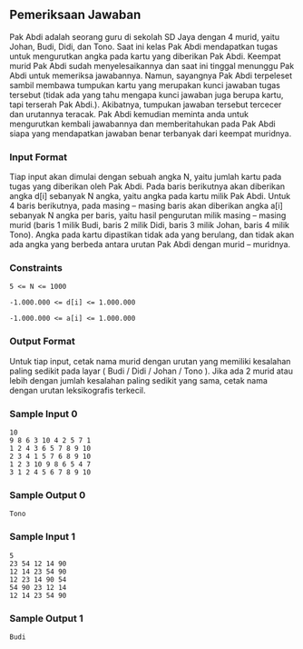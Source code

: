 ## Pemeriksaan Jawaban

Pak Abdi adalah seorang guru di sekolah SD Jaya dengan 4 murid, yaitu Johan, Budi, Didi, dan Tono. Saat ini kelas Pak Abdi mendapatkan tugas untuk mengurutkan angka pada kartu yang diberikan Pak Abdi. Keempat murid Pak Abdi sudah menyelesaikannya dan saat ini tinggal menunggu Pak Abdi untuk memeriksa jawabannya. Namun, sayangnya Pak Abdi terpeleset sambil membawa tumpukan kartu yang merupakan kunci jawaban tugas tersebut (tidak ada yang tahu mengapa kunci jawaban juga berupa kartu, tapi terserah Pak Abdi.). Akibatnya, tumpukan jawaban tersebut tercecer dan urutannya teracak. Pak Abdi kemudian meminta anda untuk mengurutkan kembali jawabannya dan memberitahukan pada Pak Abdi siapa yang mendapatkan jawaban benar terbanyak dari keempat muridnya.

### Input Format

Tiap input akan dimulai dengan sebuah angka N, yaitu jumlah kartu pada tugas yang diberikan oleh Pak Abdi. Pada baris berikutnya akan diberikan angka d[i] sebanyak N angka, yaitu angka pada kartu milik Pak Abdi. Untuk 4 baris berikutnya, pada masing – masing baris akan diberikan angka a[i] sebanyak N angka per baris, yaitu hasil pengurutan milik masing – masing murid (baris 1 milik Budi, baris 2 milik Didi, baris 3 milik Johan, baris 4 milik Tono). Angka pada kartu dipastikan tidak ada yang berulang, dan tidak akan ada angka yang berbeda antara urutan Pak Abdi dengan murid – muridnya.

### Constraints

    5 <= N <= 1000

    -1.000.000 <= d[i] <= 1.000.000

    -1.000.000 <= a[i] <= 1.000.000

### Output Format

Untuk tiap input, cetak nama murid dengan urutan yang memiliki kesalahan paling sedikit pada layar ( Budi / Didi / Johan / Tono ). Jika ada 2 murid atau lebih dengan jumlah kesalahan paling sedikit yang sama, cetak nama dengan urutan leksikografis terkecil.

### Sample Input 0

```
10
9 8 6 3 10 4 2 5 7 1
1 2 4 3 6 5 7 8 9 10
2 3 4 1 5 7 6 8 9 10
1 2 3 10 9 8 6 5 4 7
3 1 2 4 5 6 7 8 9 10 
```

### Sample Output 0

```
Tono
```

### Sample Input 1

```
5
23 54 12 14 90
12 14 23 54 90
12 23 14 90 54
54 90 23 12 14
12 14 23 54 90
```

### Sample Output 1

```
Budi
```